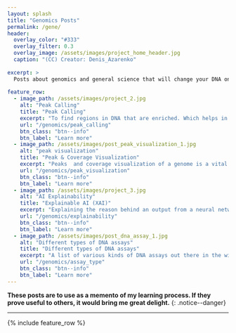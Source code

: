 ```yaml
---
layout: splash  
title: "Genomics Posts"
permalink: /gene/
header:
  overlay_color: "#333"
  overlay_filter: 0.3
  overlay_image: /assets/images/project_home_header.jpg
  caption: "(CC) Creator: Denis_Azarenko"
  
excerpt: >
  Posts about genomics and general science that will change your DNA only by reading it.<br />
  
feature_row:
  - image_path: /assets/images/project_2.jpg
    alt: "Peak Calling"
    title: "Peak Calling"
    excerpt: "To find regions in DNA that are enriched. Which helps in gain valuable insights into gene regulation, epigenetic modifications, and other fundamental biological processes"
    url: "/genomics/peak_calling"
    btn_class: "btn--info"
    btn_label: "Learn more"
  - image_path: /assets/images/post_peak_visualization_1.jpg
    alt: "peak visualization"
    title: "Peak & Coverage Visualization"
    excerpt: "Peaks  and coverage visualization of a genome is a vital component of NGS data analysis, giving insight into functional elements."
    url: "/genomics/peak_visualization"
    btn_class: "btn--info"
    btn_label: "Learn more"
  - image_path: /assets/images/project_3.jpg
    alt: "AI Explainability"
    title: "Explainable AI (XAI)"
    excerpt: "Explaining the reason behind an output from a neural network can make the network more trustworthy, and can understand its internal representation."
    url: "/genomics/explainability"
    btn_class: "btn--info"
    btn_label: "Learn more"      
  - image_path: /assets/images/post_dna_assay_1.jpg
    alt: "Different types of DNA assays"
    title: "Different types of DNA assays"
    excerpt: "A list of various kinds of DNA assays out there in the wild."
    url: "/genomics/assay_type"
    btn_class: "btn--info"
    btn_label: "Learn more" 
---
```


**These posts are to use as a memento of my learning process. If they prove useful to others, it would bring me great delight.**
{: .notice--danger}
<hr>

{% include feature_row %}
